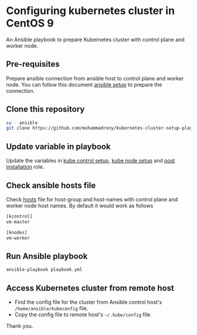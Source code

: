 # Configuring kubernetes cluster in CentOS 9

An Ansible playbook to prepare Kubernetes cluster with control plane and worker node.

## Pre-requisites

Prepare ansible connection from ansible host to control plane and worker node. You can follow this document [ansible setup](./pre-requisites/Ansible-setup-in-CentOS-9.md) to prepare the connection.

## Clone this repository

```bash
su - ansible
git clone https://github.com/mohammadrony/kubernetes-cluster-setup-playbook.git
```

## Update variable in playbook

Update the variables in [kube control setup](./kube-control-setup/vars/main.yml), [kube node setup](./kube-node-setup/vars/main.yml) and [post installation](./post-installation/vars/main.yml) role.

## Check ansible hosts file

Check [hosts](./hosts) file for host-group and host-names with control plane and worker node host names. By default it would work as follows

```bash
[kcontrol]
vm-master

[knodes]
vm-worker
```

## Run Ansible playbook

```bash
ansible-playbook playbook.yml
```

## Access Kubernetes cluster from remote host

- Find the config file for the cluster from Ansible control host's `/home/ansible/kubeconfig` file.
- Copy the config file to remote host's `~/.kube/config` file.

Thank you.
